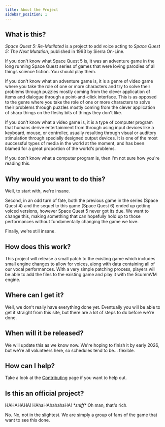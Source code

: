```yaml
---
title: About the Project
sidebar_position: 1
---
```


## What is this?

*Space Quest 5: Re-Mutilated* is a project to add voice acting to *Space Quest 5: The Next Mutation*, published in 1993 by Sierra On-Line.

If you don't know what Space Quest 5 is, it was an adventure game in the long running Space Quest series of games that were loving parodies of all things science fiction. You should play them.

If you don't know what an adventure game is, it is a genre of video game where you take the role of one or more characters and try to solve their problems through puzzles mostly coming from the clever application of items and dialogue through a point-and-click interface. This is as opposed to the genre where you take the role of one or more characters to solve their problems through puzzles mostly coming from the clever application of sharp things on the fleshy bits of things they don't like.

If you don't know what a video game is, it is a type of computer program that humans derive entertainment from through using input devices like a keyboard, mouse, or controller, usually resulting through visual or auditory stimulation through specially designed output devices. It is one of the most successful types of media in the world at the moment, and has been blamed for a great proportion of the world's problems.

If you don't know what a computer program is, then I'm not sure how you're reading this.

## Why would you want to do this?

Well, to start with, we're insane.

Second, in an odd turn of fate, both the previous game in the series (Space Quest 4) and the sequel to this game (Space Quest 6) ended up getting voiced versions, however Space Quest 5 never got its due. We want to change this, making something that can hopefully hold up to those performances without fundamentally changing the game we love.

Finally, we're still insane.

## How does this work?

This project will release a small patch to the existing game which includes small engine changes to allow for voices, along with data containing all of our vocal performances. With a very simple patching process, players will be able to add the files to the existing game and play it with the ScummVM engine.

## Where can I get it?

Well, we don't really have everything done yet. Eventually you will be able to get it straight from this site, but there are a lot of steps to do before we're done.

## When will it be released?

We will update this as we know now. We're hoping to finish it by early 2026, but we're all volunteers here, so schedules tend to be... flexible.

## How can I help?

Take a look at the [Contributing](./project/contributing.md) page if you want to help out.

## Is this an official project?

HAHAHAHA! HAhaHAhahahaHA! *\*sniff\** Oh man, that's rich.

No. No, not in the slightest. We are simply a group of fans of the game that want to see this done.
